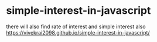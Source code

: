# simple-interest-in-javascript
there will also find rate of interest and simple interest also
 https://vivekrai2098.github.io/simple-interest-in-javascript/
